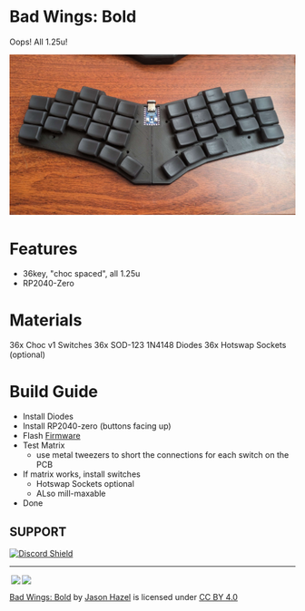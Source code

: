 # Bad Wings: **Bold**
Oops! All 1.25u!

![Bad Wings: Bold](images/bad-wings-bold.jpg)

# Features
* 36key, "choc spaced", all 1.25u
* RP2040-Zero

# Materials
36x Choc v1 Switches
36x SOD-123 1N4148 Diodes
36x Hotswap Sockets (optional)


# Build Guide
* Install Diodes
* Install RP2040-zero (buttons facing up)
* Flash [Firmware](FIRMWARE.md)
* Test Matrix
  * use metal tweezers to short the connections for each switch on the PCB
* If matrix works, install switches
  * Hotswap Sockets optional
  * ALso mill-maxable
* Done

## SUPPORT
<a href='https://discord.gg/jP6hvgNN8r'>
<img src="https://discordapp.com/api/guilds/989552667330228374/widget.png?style=shield" alt="Discord Shield"/>
</a>


---
<img style="height:22px!important;margin-left:3px;vertical-align:text-bottom;" src="https://mirrors.creativecommons.org/presskit/icons/cc.svg?ref=chooser-v1"><img style="height:22px!important;margin-left:3px;vertical-align:text-bottom;" src="https://mirrors.creativecommons.org/presskit/icons/by.svg?ref=chooser-v1">

<p xmlns:cc="http://creativecommons.org/ns#" xmlns:dct="http://purl.org/dc/terms/"><a property="dct:title" rel="cc:attributionURL" href="https://github.com/hazels-garage/bad-wings/tree/master/bold">Bad Wings: Bold</a> by <a rel="cc:attributionURL dct:creator" property="cc:attributionName" href="https://github.com/jasonhazel">Jason Hazel</a> is licensed under <a href="http://creativecommons.org/licenses/by/4.0/?ref=chooser-v1" target="_blank" rel="license noopener noreferrer" style="display:inline-block;">CC BY 4.0</a></p>